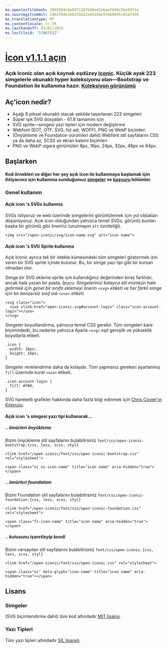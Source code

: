 ```yaml
---
ms.openlocfilehash: 3965884c8e0d7116f5d8a42e6aefb0dc5be94f1e
ms.sourcegitcommit: 24b1f6decbb17bb22a45166e5fdb0845c65af498
ms.translationtype: MT
ms.contentlocale: tr-TR
ms.lasthandoff: 03/01/2019
ms.locfileid: "57067512"
---
```

<a name="open-iconic-v111httpuseiconiccomopen"></a>[İcon v1.1.1 açın](http://useiconic.com/open)
===========

### <a name="open-iconic-is-the-open-source-sibling-of-iconichttpuseiconiccom-it-is-a-hyper-legible-collection-of-223-icons-with-a-tiny-footprintmdashready-to-use-with-bootstrap-and-foundation-view-the-collectionhttpuseiconiccomopenicons"></a>Açık Iconic olan açık kaynak eşdüzey [Iconic](http://useiconic.com). Küçük ayak 223 simgelerle okunaklı hyper koleksiyonu olan&mdash;Bootstrap ve Foundation ile kullanıma hazır. [Koleksiyon görünümü](http://useiconic.com/open#icons)



## <a name="whats-in-open-iconic"></a>Aç'icon nedir?

* Aşağı 8 piksel okunaklı olacak şekilde tasarlanan 223 simgeleri
* Süper ışık SVG dosyaları - 61.8 tamamını için 
* SVG sprite&mdash;simgesi yazı tipleri için modern değiştirme
* Webfont (EOT, OTF, SVG, fot adı, WOFF), PNG ve WebP biçimleri
* (Önyükleme ve Foundation sürümleri dahil) Webfont stil sayfalarını CSS ya da daha az, SCSS ve ekran kalemi biçimleri
* PNG ve WebP ızgara görüntüleri 8px, 16px, 24px, 32px, 48px ve 64px.


## <a name="getting-started"></a>Başlarken

#### <a name="for-code-samples-and-everything-else-you-need-to-get-started-with-open-iconic-check-out-our-iconshttpuseiconiccomopenicons-and-referencehttpuseiconiccomopenreference-sections"></a>Kod örnekleri ve diğer her şey açık icon ile kullanmaya başlamak için ihtiyacınız için kullanıma sunduğumuz [simgeler](http://useiconic.com/open#icons) ve [başvuru](http://useiconic.com/open#reference) bölümler.

### <a name="general-usage"></a>Genel kullanım

#### <a name="using-open-iconics-svgs"></a>Açık icon 's SVGs kullanma

SVGs istiyoruz ve web üzerinde simgelerini görüntülemek için yol oldukları düşünüyoruz. Açık icon olduğundan yalnızca temel SVGs, görüntü bunları başka bir görüntü gibi öneririz (unutmayın `alt` özniteliği).

```
<img src="/open-iconic/svg/icon-name.svg" alt="icon name">
```

#### <a name="using-open-iconics-svg-sprite"></a>Açık icon 's SVG Sprite kullanma

Açık Iconic ayrıca tek bir istekle kümesindeki tüm simgeleri göstermek izin veren bir SVG sprite içinde bulunur. Bu, bir simge yazı tipi gibi bir korsan olmadan olur.

Simge bir SVG ekleme sprite için kullandığınız değerinden biraz farklıdır, ancak hala yazan bir pasta. *İpucu: Simgelerinizi kolayca stil mümkün hale getirmek için genel bir sınıfa eklemeyi önerin* `<svg>` *etiketi ve her farklı simge için bir benzersiz sınıf adı* `<use>` *etiketi.*  

```
<svg class="icon">
  <use xlink:href="open-iconic.svg#account-login" class="icon-account-login"></use>
</svg>
```

Simgeler boyutlandırma, yalnızca temel CSS gerekir. Tüm simgeleri kare biçimindedir, bu nedenle yalnızca Ayarla `<svg>` eşit genişlik ve yükseklik boyutlarla etiketi.

```
.icon {
  width: 16px;
  height: 16px;
}
```

Simgeler renklendirme daha da kolaydır. Tüm yapmanız gereken ayarlanmış `fill` üzerinde kural `<use>` etiketi.

```
.icon-account-login {
  fill: #f00;
}
```

SVG hareketli grafikler hakkında daha fazla bilgi edinmek için [Chris Coyier'ın Kılavuzu](http://css-tricks.com/svg-sprites-use-better-icon-fonts/).

#### <a name="using-open-iconics-icon-font"></a>Açık icon 's simgesi yazı tipi kullanarak...


##### <a name="with-bootstrap"></a>.. ömürleri önyükleme

Bizim önyükleme stil sayfalarını bulabilirsiniz `font/css/open-iconic-bootstrap.{css, less, scss, styl}`


```
<link href="/open-iconic/font/css/open-iconic-bootstrap.css" rel="stylesheet">
```


```
<span class="oi oi-icon-name" title="icon name" aria-hidden="true"></span>
```

##### <a name="with-foundation"></a>.. ömürleri foundation

Bizim Foundation stil sayfalarını bulabilirsiniz `font/css/open-iconic-foundation.{css, less, scss, styl}`

```
<link href="/open-iconic/font/css/open-iconic-foundation.css" rel="stylesheet">
```


```
<span class="fi-icon-name" title="icon name" aria-hidden="true"></span>
```

##### <a name="on-its-own"></a>.. kutusunu işaretleyip kendi

Bizim varsayılan stil sayfalarını bulabilirsiniz `font/css/open-iconic.{css, less, scss, styl}`

```
<link href="/open-iconic/font/css/open-iconic.css" rel="stylesheet">
```

```
<span class="oi" data-glyph="icon-name" title="icon name" aria-hidden="true"></span>
```


## <a name="license"></a>Lisans

### <a name="icons"></a>Simgeler

(SVG biçimlendirme dahil) tüm kod altındadır [MIT lisansı](http://opensource.org/licenses/MIT).

### <a name="fonts"></a>Yazı Tipleri

Tüm yazı tipleri altındadır [SIL lisanslı](http://scripts.sil.org/cms/scripts/page.php?item_id=OFL_web).

